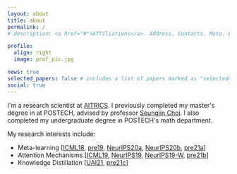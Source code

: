 ```yaml
---
layout: about
title: about
permalink: /
# description: <a href="#">Affiliations</a>. Address. Contacts. Moto. Etc.

profile:
  align: right
  image: prof_pic.jpg

news: true
selected_papers: false # includes a list of papers marked as "selected={true}"
social: true
---
```


I'm a research scientist at [AITRICS](https://www.aitrics.com/).
I previously completed my master's degree in at POSTECH, advised by professor [Seungjin Choi](http://mlg.postech.ac.kr/~seungjin/).
I also completed my undergraduate degree in POSTECH's math department.

My research interests include:

- Meta-learning [[ICML18](/publications/#lee2018gradient), [pre19](/publications/#lee2019discrete), 
[NeurIPS20a](/publications/#lee2020neural), [NeurIPS20b](/publications/#lee2020bootstrapping), [pre21a](/publications/#lee2021risknet)]
- Attention Mechanisms [[ICML19](/publications/#pmlr-v97-lee19d), [NeurIPS19](/publications/#kim2019learning), [NeurIPS19-W](/publications/#lee2019deep), [pre21b](/publications/#pakman2021ACP)]
- Knowledge Distillation [[UAI21](/publications/#seo2021ckd), [pre21c](/publications/#nam2021diversity)]

